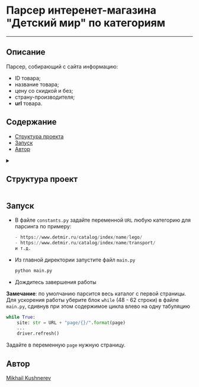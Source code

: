 # Парсер интеренет-магазина "Детский мир" по категориям
____

## Описание

Парсер, собирающий с сайта информацию:  
- ID товара;
- название товара;
- цену со скидкой и без;
- страну-производителя;
- **url** товара.

## Содержание

- <a href="#t1">Структура проекта</a>
- [Запуск](#запуск)
- [Автор](#автор)

<details>
  <summary>
    <h2 id="t1">Структура проект</h2>
  </summary>

    ```cmd
    itern-pars
    |   .gitignore
    |   configs.py  <-- Конфигуратор парсера и логов
    |   constants.py  <-- Дефолтные ссылки, форматы, пути и т.д.
    |   LICENSE
    |   main.py  <-- исполняемый файл
    |   outputs.py  <-- представление в CSV-файле
    |   README.md
    |   utils.py  <-- обработчик ошибок
    |
    +---driver  <-- Директория драйвера браузера
    |       chromedriver.exe  <-- Сам драйвер
    |       __init__.py
    |       
    +---results  <-- Директория с таблицой csv
    |   \---csv  <-- Самая таблица
    |
    \---__pycache__
    ```

</details>

## Запуск

- В файле `constants.py` задайте переменной `URL` любую категорию для парсинга по примеру:
    ```python
    - https://www.detmir.ru/catalog/index/name/lego/
    - https://www.detmir.ru/catalog/index/name/transport/
    и т.д.
    ```

- Из главной директории запустите файл `main.py`
    ```python
    python main.py
    ```
- Дождитесь завершения работы

**Замечание**: по умолчанию парсится весь каталог с первой страницы. Для ускорения работы уберите блок `while` (48 - 62 строки) в файле `main.py`, сдивнув при этом содержимое цикла влево на одну табуляцию
```python
while True:
    site: str = URL + "page/{}/".format(page)
    ...
    driver.refresh()
```
Задайте в переменную `page` нужную страницу.

## Автор

[Mikhail Kushnerev](https://github.com/Mikhail-Kushnerev/)